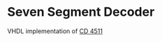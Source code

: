 # Seven Segment Decoder

VHDL implementation of [CD 4511](https://www.ti.com/lit/ds/symlink/cd54hc4511.pdf)
